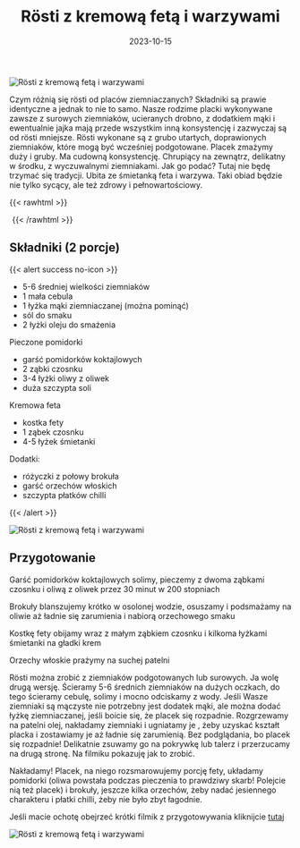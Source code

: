 ﻿---
title: "Rösti z kremową fetą i warzywami"
date: 2023-10-15
categories:
- dania główne
tags:
- rösti
- placki ziemniaczane
- wegetariańskie
- feta
- brokuły
thumbnailImagePosition: "top"
---
![Rösti z kremową fetą i warzywami](/img/Rosti-z-kremowa-feta-i-warzywami/Rosti-z-kremowa-feta-i-warzywami-1.jpg)

Czym różnią się rösti od placów ziemniaczanych? Składniki są prawie identyczne a jednak to nie to samo. Nasze rodzime placki wykonywane zawsze z surowych ziemniaków, ucieranych drobno, z dodatkiem mąki i ewentualnie jajka mają przede wszystkim inną konsystencję i zazwyczaj są od rösti mniejsze. Rösti wykonane są z grubo utartych, doprawionych ziemniaków, które mogą być wcześniej podgotowane. Placek zmażymy duży i gruby. Ma cudowną konsystencję. Chrupiący na zewnątrz, delikatny w środku, z wyczuwalnymi ziemniakami. Jak go podać? Tutaj nie będę trzymać się tradycji. Ubita ze śmietanką feta i warzywa. Taki obiad będzie nie tylko sycący, ale też zdrowy i pełnowartościowy. 

<!--more-->

{{< rawhtml >}}
<div id="ceneoaffcontainer624479"></div><a id="ceneoaff-logo" title="Ceneo.pl" href="https://www.ceneo.pl/#pid=26977&crid=624479&cid=46110" rel="nofollow"><img style="border:0;width:1px;height:1px;" src="//image.ceneostatic.pl/data/custom_images/4917/custom_image.png" alt="Ceneo.pl" /></a><script type="text/javascript" charset="utf-8">	if (typeof CeneoAPOptions == "undefined" || CeneoAPOptions == null)	{	var CeneoAPOptions = new Array(); 	stamp = parseInt(new Date().getTime()/86400, 10);	var script = document.createElement("script");	script.setAttribute("type", "text/javascript");	script.setAttribute("src", "//partnerzyapi.ceneo.pl/External/ap.js?"+stamp);	script.setAttribute("charset", "utf-8");	var head = document.getElementsByTagName("head")[0];	head.appendChild(script);	}	CeneoAPOptions[CeneoAPOptions.length] =	{		ad_creation: 624479,		ad_channel: 46110,		ad_partner: 26977,		ad_type: 1,		ad_content: '1767,3528,4496',		ad_format: 1,		ad_newpage: true,		ad_basket: false,		ad_container: 'ceneoaffcontainer624479',		ad_formatTypeId: 1,		ad_contextual: false, 		ad_recommended: false, 		ad_showRank: false 	};</script>
{{< /rawhtml >}}

## Składniki (2 porcje)
{{< alert success no-icon >}}
- 5-6 średniej wielkości ziemniaków
- 1 mała cebula
- 1 łyżka mąki ziemniaczanej (można pominąć)
- sól do smaku
- 2 łyżki oleju do smażenia


Pieczone pomidorki
- garść pomidorków koktajlowych
- 2 ząbki czosnku
- 3-4 łyżki oliwy z oliwek
- duża szczypta soli

Kremowa feta
- kostka fety
- 1 ząbek czosnku
- 4-5 łyżek śmietanki


Dodatki: 
- różyczki z połowy brokuła
- garść orzechów włoskich
- szczypta płatków chilli

{{< /alert >}}

![Rösti z kremową fetą i warzywami](/img/Rosti-z-kremowa-feta-i-warzywami/Rosti-z-kremowa-feta-i-warzywami-2.jpg)

## Przygotowanie
Garść pomidorków koktajlowych solimy, pieczemy z dwoma ząbkami czosnku i oliwą z oliwek przez 30 minut w 200 stopniach

Brokuły blanszujemy krótko w osolonej wodzie, osuszamy i podsmażamy na oliwie aż ładnie się zarumienia i nabiorą orzechowego smaku

Kostkę fety obijamy wraz z małym ząbkiem czosnku i kilkoma łyżkami śmietanki na gładki krem

Orzechy włoskie prażymy na suchej patelni

Rösti można zrobić z ziemniaków podgotowanych lub surowych. Ja wolę drugą wersję. Ścieramy 5-6 średnich ziemniaków na dużych oczkach, do tego ścieramy cebulę, solimy i mocno odciskamy z wody. Jeśli Wasze ziemniaki są mączyste nie potrzebny jest dodatek mąki, ale można dodać łyżkę ziemniaczanej, jeśli boicie się, że placek się rozpadnie. Rozgrzewamy na patelni olej, nakładamy ziemniaki i ugniatamy je , żeby uzyskać kształt placka i zostawiamy je aż ładnie się zarumienią. Bez podglądania, bo placek się rozpadnie! Delikatnie zsuwamy go na pokrywkę lub talerz i przerzucamy na drugą stronę. Na filmiku pokazuję jak to zrobić.

Nakładamy!
Placek, na niego rozsmarowujemy porcję fety, układamy pomidorki (oliwa powstała podczas pieczenia to prawdziwy skarb! Polejcie nią też placek) i brokuły, jeszcze kilka orzechów, żeby nadać jesiennego charakteru i płatki chilli, żeby nie było zbyt łagodnie.


Jeśli macie ochotę obejrzeć krótki filmik z przygotowywania kliknijcie [tutaj](https://www.instagram.com/reel/CxlPVMwIo4n/?utm_source=ig_web_copy_link&igshid=MzRlODBiNWFlZA==)

![Rösti z kremową fetą i warzywami](/img/Rosti-z-kremowa-feta-i-warzywami/Rosti-z-kremowa-feta-i-warzywami-3.jpg)
